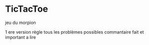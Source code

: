 # TicTacToe
jeu du morpion

1 ere version
règle tous les problèmes possibles
commantaire fait et important a lire
